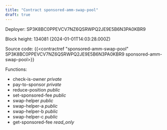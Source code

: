 ```yaml
---
title: "Contract sponsored-amm-swap-pool"
draft: true
---
```

Deployer: SP3K8BC0PPEVCV7NZ6QSRWPQ2JE9E5B6N3PA0KBR9


 



Block height: 134081 (2024-01-01T14:03:28.000Z)

Source code: {{<contractref "sponsored-amm-swap-pool" SP3K8BC0PPEVCV7NZ6QSRWPQ2JE9E5B6N3PA0KBR9 sponsored-amm-swap-pool>}}

Functions:

* check-is-owner _private_
* pay-to-sponsor _private_
* reduce-position _public_
* set-sponsored-fee _public_
* swap-helper _public_
* swap-helper-a _public_
* swap-helper-b _public_
* swap-helper-c _public_
* get-sponsored-fee _read_only_

